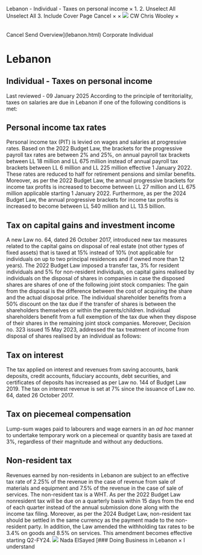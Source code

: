 Lebanon - Individual - Taxes on personal income
×
1.
2.
Unselect All
Unselect All
3.
Include Cover Page
Cancel
×
×
![](-/media/world-wide-tax-summaries/attachments/global---chris-wooley.ashx%3Frev=ac5e5f3223b34096b1afc2a6009c7320&revision=ac5e5f32-23b3-4096-b1af-c2a6009c7320&hash=859B7ADC84DC2CBEC9760E9E6EE7DE6D0A8BFCDF)
CW
Chris Wooley
×
######
Cancel
Send
Overview](lebanon.html)
Corporate
Individual
# Lebanon
## Individual - Taxes on personal income
Last reviewed - 09 January 2025
According to the principle of territoriality, taxes on salaries are due in Lebanon if one of the following conditions is met:
## Personal income tax rates
Personal income tax (PIT) is levied on wages and salaries at progressive rates. Based on the 2022 Budget Law, the brackets for the progressive payroll tax rates are between 2% and 25%, on annual payroll tax brackets between LL 18 million and LL 675 million instead of annual payroll tax brackets between LL 6 million and LL 225 million effective 1 January 2022.
These rates are reduced to half for retirement pensions and similar benefits.
Moreover, as per the 2022 Budget Law, the annual progressive brackets for income tax profits is increased to become between LL 27 million and LL 675 million applicable starting 1 January 2022.
Furthermore, as per the 2024 Budget Law, the annual progressive brackets for income tax profits is increased to become between LL 540 million and LL 13.5 billion.
## Tax on capital gains and investment income
A new Law no. 64, dated 26 October 2017, introduced new tax measures related to the capital gains on disposal of real estate (not other types of fixed assets) that is taxed at 15% instead of 10% (not applicable for individuals on up to two principal residences and if owned more than 12 years).
The 2022 Budget Law imposed a transfer tax, 3% for resident individuals and 5% for non-resident individuals, on capital gains realised by individuals on the disposal of shares in companies in case the disposed shares are shares of one of the following joint stock companies:
The gain from the disposal is the difference between the cost of acquiring the share and the actual disposal price.
The individual shareholder benefits from a 50% discount on the tax due if the transfer of shares is between the shareholders themselves or within the parents/children. Individual shareholders benefit from a full exemption of the tax due when they dispose of their shares in the remaining joint stock companies.
Moreover, Decision no. 323 issued 15 May 2023, addressed the tax treatment of income from disposal of shares realised by an individual as follows:
## Tax on interest
The tax applied on interest and revenues from saving accounts, bank deposits, credit accounts, fiduciary accounts, debt securities, and certificates of deposits has increased as per Law no. 144 of Budget Law 2019.
The tax on interest revenue is set at 7% since the issuance of Law no. 64, dated 26 October 2017.
## Tax on piecemeal compensation
Lump-sum wages paid to labourers and wage earners in an *ad hoc* manner to undertake temporary work on a piecemeal or quantity basis are taxed at 3%, regardless of their magnitude and without any deductions.
## Non-resident tax
Revenues earned by non-residents in Lebanon are subject to an effective tax rate of 2.25% of the revenue in the case of revenue from sale of materials and equipment and 7.5% of the revenue in the case of sale of services. The non-resident tax is a WHT.
As per the 2022 Budget Law nonresident tax will be due on a quarterly basis within 15 days from the end of each quarter instead of the annual submission done along with the  income tax filing.
Moreover, as per the 2024 Budget Law, non-resident tax should be settled in the same currency as the payment made to the non-resident party. In addition, the Law amended the withholding tax rates to be 3.4% on goods and 8.5% on services. This amendment becomes effective starting Q2-FY24.
![](-/media/world-wide-tax-summaries/attachments/lebanon---nadaelsayed.ashx%3Frev=a44191e17bdd448387370d6202f9b13f&revision=a44191e1-7bdd-4483-8737-0d6202f9b13f&hash=D875F986376D33C5295B269AEFCBB84BBCA8D1A0)
Nada ElSayed
[### Doing Business in Lebanon
×
I understand